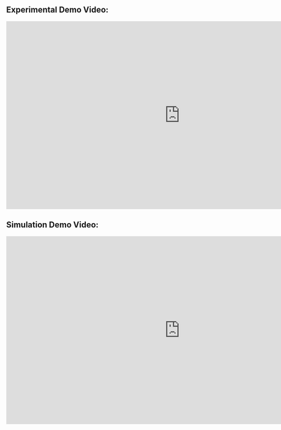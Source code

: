 ## Experimental Demo Video:

<iframe width="923" height="500" src="https://www.youtube.com/embed/HMsouMEAqt8" title="YouTube video player" frameborder="0" allow="accelerometer; autoplay; clipboard-write; encrypted-media; gyroscope; picture-in-picture" allowfullscreen></iframe>

## Simulation Demo Video:

<iframe width="923" height="500" src="https://www.youtube.com/embed/f8tF4bG5ugQ" title="YouTube video player" frameborder="0" allow="accelerometer; autoplay; clipboard-write; encrypted-media; gyroscope; picture-in-picture" allowfullscreen></iframe>
